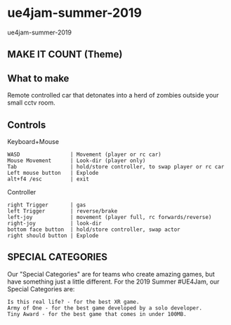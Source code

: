 # ue4jam-summer-2019
ue4jam-summer-2019

## MAKE IT COUNT (Theme)

## What to make
Remote controlled car that detonates into a herd of zombies outside your small cctv room.

## Controls
Keyboard+Mouse

    WASD                | Movement (player or rc car)
    Mouse Movement      | Look-dir (player only)
    Tab                 | hold/store controller, to swap player or rc car
    Left mouse button   | Explode
    alt+f4 /esc         | exit

Controller

    right Trigger       | gas
    left Trigger        | reverse/brake
    left-joy            | movement (player full, rc forwards/reverse)
    right-joy           | look-dir
    bottom face button  | hold/store controller, swap actor
    right should button | Explode

## SPECIAL CATEGORIES

Our "Special Categories" are for teams who create amazing games, but have something just a little different. For the 2019 Summer #UE4Jam, our Special Categories are:

    Is this real life? - for the best XR game.
    Army of One - for the best game developed by a solo developer.
    Tiny Award - for the best game that comes in under 100MB.
